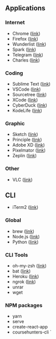 ## Applications

### Internet
 - Chrome ([link](https://www.google.com/chrome))
 - Firefox ([link](https://www.mozilla.org/ru/firefox/new))
 - Wunderlist ([link](https://www.wunderlist.com))
 - Spark ([link](https://sparkmailapp.com))
 - Telegram ([link](https://telegram.org))
 - Charles ([link](https://www.charlesproxy.com))

### Coding
 - Sublime Text ([link](https://www.sublimetext.com))
 - VSCode ([link](https://code.visualstudio.com))
 - Sourcetree ([link](https://www.sourcetreeapp.com))
 - XCode ([link](https://developer.apple.com/xcode))
 - CyberDuck ([link](https://cyberduck.io))
 - KodeLife ([link](https://hexler.net/software/kodelife))
 
### Graphic
 - Sketch ([link](https://www.sketchapp.com))
 - Principle ([link](http://principleformac.com))
 - Adobe XD ([link](https://www.adobe.com/products/xd.html))
 - Pixelmator ([link](https://www.pixelmator.com/pro))
 - Zeplin ([link](https://support.zeplin.io/quick-start/downloading-mac-and-windows-apps))
 
### Other
 - VLC ([link](https://www.videolan.org/index.html))



## CLI
 - iTerm2 ([link](https://www.iterm2.com))

### Global
 - brew ([link](https://brew.sh/index_ru))
 - Node.js ([link](https://nodejs.org/en))
 - Python ([link](https://www.python.org))

### CLI Tools
 - oh-my-zsh ([link](https://github.com/robbyrussell/oh-my-zsh#via-wget))
 - bat ([link](https://github.com/sharkdp/bat))
 - Heroku ([link](https://devcenter.heroku.com/articles/heroku-cli))
 - ngrok ([link](https://ngrok.com))
 - unrar
 - wget
 
 
### NPM packages
 - yarn
 - serve
 - create-react-app
 - coursehunters-cli
 `
 
